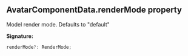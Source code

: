 
## AvatarComponentData.renderMode property

Model render mode. Defaults to "default"

**Signature:**

```typescript
renderMode?: RenderMode;
```
